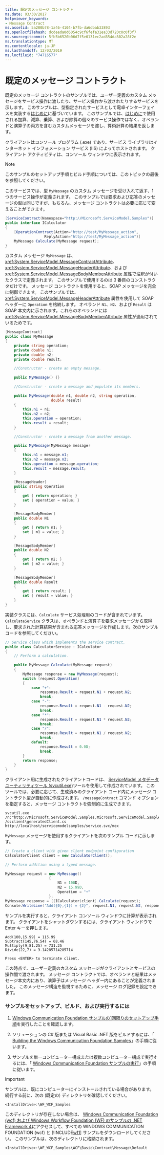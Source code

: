 ```yaml
---
title: 既定のメッセージ コントラクト
ms.date: 03/30/2017
helpviewer_keywords:
- Message Contract
ms.assetid: 5a200b78-1a46-4104-b7fb-da6dbab33893
ms.openlocfilehash: dcdeeda0d6054c9cf6fefa31ea33d720c0c0f3f7
ms.sourcegitcommit: 5fb5b6520b06d7f5e6131ec2ad854da302a28f2e
ms.translationtype: MT
ms.contentlocale: ja-JP
ms.lasthandoff: 12/03/2019
ms.locfileid: "74716577"
---
```

# <a name="default-message-contract"></a>既定のメッセージ コントラクト
既定のメッセージ コントラクトのサンプルでは、ユーザー定義のカスタム メッセージをサービス操作に渡したり、サービス操作から渡されたりするサービスを示します。 このサンプルは、型指定されたサービスとして電卓インターフェイスを実装する[はじめに](../../../../docs/framework/wcf/samples/getting-started-sample.md)に基づいています。 このサンプルでは、[はじめに](../../../../docs/framework/wcf/samples/getting-started-sample.md)で使用される加算、減算、乗算、および除算の個々のサービス操作ではなく、オペランドと演算子の両方を含むカスタムメッセージを渡し、算術計算の結果を返します。  
  
 クライアントはコンソール プログラム (.exe) であり、サービス ライブラリはインターネット インフォメーション サービス (IIS) によってホストされます。 クライアント アクティビティは、コンソール ウィンドウに表示されます。  
  
> [!NOTE]
> このサンプルのセットアップ手順とビルド手順については、このトピックの最後を参照してください。  
  
 このサービスでは、型 `MyMessage` のカスタム メッセージを受け入れて返す、1 つのサービス操作が定義されます。 このサンプルでは要求および応答のメッセージの型は同じですが、もちろん、メッセージ コントラクトは必要に応じて変えることができます。  
  
```csharp
[ServiceContract(Namespace="http://Microsoft.ServiceModel.Samples")]  
public interface ICalculator  
{  
    [OperationContract(Action="http://test/MyMessage_action",  
                  ReplyAction="http://test/MyMessage_action")]  
    MyMessage Calculate(MyMessage request);  
}  
```  
  
 カスタム メッセージ `MyMessage` は、<xref:System.ServiceModel.MessageContractAttribute>、<xref:System.ServiceModel.MessageHeaderAttribute>、および <xref:System.ServiceModel.MessageBodyMemberAttribute> 属性で注釈が付いたクラスで定義されます。 このサンプルで使用するのは 3 番目のコンストラクタだけです。 メッセージ コントラクトを使用すると、SOAP メッセージを完全に制御できます。 このサンプルでは、<xref:System.ServiceModel.MessageHeaderAttribute> 属性を使用して SOAP ヘッダーに `Operation` を格納します。 オペランド `N1`、`N2`、および `Result` は SOAP 本文内に示されます。これらのオペランドには <xref:System.ServiceModel.MessageBodyMemberAttribute> 属性が適用されているためです。  
  
```csharp
[MessageContract]  
public class MyMessage  
{  
    private string operation;  
    private double n1;  
    private double n2;  
    private double result;  
  
    //Constructor - create an empty message.  
  
    public MyMessage() {}  
  
    //Constructor - create a message and populate its members.  
  
    public MyMessage(double n1, double n2, string operation,   
                     double result)  
    {  
        this.n1 = n1;  
        this.n2 = n2;  
        this.operation = operation;  
        this.result = result;  
    }  
  
    //Constructor - create a message from another message.  
  
    public MyMessage(MyMessage message)  
    {  
        this.n1 = message.n1;  
        this.n2 = message.n2;  
        this.operation = message.operation;  
        this.result = message.result;  
    }  
  
    [MessageHeader]  
    public string Operation  
    {  
        get { return operation; }  
        set { operation = value; }  
    }  
  
    [MessageBodyMember]  
    public double N1  
    {  
        get { return n1; }  
        set { n1 = value; }  
    }  
  
    [MessageBodyMember]  
    public double N2  
    {  
        get { return n2; }  
        set { n2 = value; }  
    }  
  
    [MessageBodyMember]  
    public double Result  
    {  
        get { return result; }  
        set { result = value; }  
    }  
}  
```  
  
 実装クラスには、`Calculate` サービス処理用のコードが含まれています。 `CalculateService` クラスは、オペランドと演算子を要求メッセージから取得し、要求された計算結果が含まれる応答メッセージを作成します。次のサンプル コードを参照してください。  
  
```csharp
// Service class which implements the service contract.  
public class CalculatorService : ICalculator  
{  
    // Perform a calculation.  
  
    public MyMessage Calculate(MyMessage request)  
    {  
        MyMessage response = new MyMessage(request);  
        switch (request.Operation)  
        {  
            case "+":  
                response.Result = request.N1 + request.N2;  
                break;  
            case "-":  
                response.Result = request.N1 - request.N2;  
                break;  
            case "*":  
                response.Result = request.N1 * request.N2;  
                break;  
            case "/":  
                response.Result = request.N1 / request.N2;  
                break;  
            default:  
                response.Result = 0.0D;  
                break;  
        }  
        return response;  
    }  
}  
```  
  
 クライアント用に生成されたクライアントコードは、 [ServiceModel メタデータユーティリティツール (svcutil.exe)](../../../../docs/framework/wcf/servicemodel-metadata-utility-tool-svcutil-exe.md)ツールを使用して作成されています。 このツールでは、必要に応じて、生成済みのクライアント コード内にメッセージ コントラクト型が自動的に作成されます。 `/messageContract` コマンド オプションを指定すると、メッセージ コントラクトを強制的に生成できます。  
  
```console  
svcutil.exe /n:"http://Microsoft.ServiceModel.Samples,Microsoft.ServiceModel.Samples" /o:client\generatedClient.cs http://localhost/servicemodelsamples/service.svc/mex  
```  
  
 `MyMessage` メッセージを使用するクライアントを次のサンプル コードに示します。  
  
```csharp
// Create a client with given client endpoint configuration  
CalculatorClient client = new CalculatorClient();  
  
// Perform addition using a typed message.  
  
MyMessage request = new MyMessage() 
                    {  
                        N1 = 100D,  
                        N2 = 15.99D,  
                        Operation = "+"  
                    };
MyMessage response = ((ICalculator)client).Calculate(request);  
Console.WriteLine("Add({0},{1}) = {2}", request.N1, request.N2, response.Result);  
```  
  
 サンプルを実行すると、クライアント コンソール ウィンドウに計算が表示されます。 クライアントをシャットダウンするには、クライアント ウィンドウで Enter キーを押します。  
  
```console  
Add(100,15.99) = 115.99  
Subtract(145,76.54) = 68.46  
Multiply(9,81.25) = 731.25  
Divide(22,7) = 3.14285714285714  
  
Press <ENTER> to terminate client.  
```  
  
 この時点で、ユーザー定義のカスタム メッセージがクライアントとサービスの操作間で渡されます。 メッセージ コントラクトでは、オペランドと結果はメッセージ本文内にあり、演算子はメッセージ ヘッダー内にあることが定義されました。 このメッセージ構造を監視するために、メッセージ ログ記録を設定できます。  
  
### <a name="to-set-up-build-and-run-the-sample"></a>サンプルをセットアップ、ビルド、および実行するには  
  
1. [Windows Communication Foundation サンプルの1回限りのセットアップ手順](../../../../docs/framework/wcf/samples/one-time-setup-procedure-for-the-wcf-samples.md)を実行したことを確認します。  
  
2. ソリューションの C# 版または Visual Basic .NET 版をビルドするには、「 [Building the Windows Communication Foundation Samples](../../../../docs/framework/wcf/samples/building-the-samples.md)」の手順に従います。  
  
3. サンプルを単一コンピューター構成または複数コンピューター構成で実行するには、「 [Windows Communication Foundation サンプルの実行](../../../../docs/framework/wcf/samples/running-the-samples.md)」の手順に従います。  
  
> [!IMPORTANT]
> サンプルは、既にコンピューターにインストールされている場合があります。 続行する前に、次の (既定の) ディレクトリを確認してください。  
>   
> `<InstallDrive>:\WF_WCF_Samples`  
>   
> このディレクトリが存在しない場合は、 [Windows Communication Foundation (wcf) および Windows Workflow Foundation (WF) のサンプルの .NET Framework 4](https://www.microsoft.com/download/details.aspx?id=21459)にアクセスして、すべての WINDOWS COMMUNICATION FOUNDATION (wcf) と [!INCLUDE[wf1](../../../../includes/wf1-md.md)] サンプルをダウンロードしてください。 このサンプルは、次のディレクトリに格納されます。  
>   
> `<InstallDrive>:\WF_WCF_Samples\WCF\Basic\Contract\Message\Default`  
